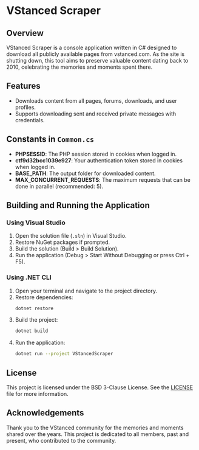 # VStanced Scraper

## Overview
VStanced Scraper is a console application written in C# designed to download all publicly available pages from vstanced.com. As the site is shutting down, this tool aims to preserve valuable content dating back to 2010, celebrating the memories and moments spent there.

## Features
- Downloads content from all pages, forums, downloads, and user profiles.
- Supports downloading sent and received private messages with credentials.

## Constants in `Common.cs`
- **PHPSESSID**: The PHP session stored in cookies when logged in.
- **ctf9d32bcc1039e927**: Your authentication token stored in cookies when logged in.
- **BASE_PATH**: The output folder for downloaded content.
- **MAX_CONCURRENT_REQUESTS**: The maximum requests that can be done in parallel (recommended: 5).

## Building and Running the Application

### Using Visual Studio
1. Open the solution file (`.sln`) in Visual Studio.
2. Restore NuGet packages if prompted.
3. Build the solution (Build > Build Solution).
4. Run the application (Debug > Start Without Debugging or press Ctrl + F5).

### Using .NET CLI
1. Open your terminal and navigate to the project directory.
2. Restore dependencies:
	```bash
   dotnet restore
	```
3. Build the project:
	```bash
   dotnet build
	```
4. Run the application:
	```bash
   dotnet run --project VStancedScraper
	```

## License
This project is licensed under the BSD 3-Clause License. See the [LICENSE](LICENSE) file for more information.

## Acknowledgements
Thank you to the VStanced community for the memories and moments shared over the years. This project is dedicated to all members, past and present, who contributed to the community.

